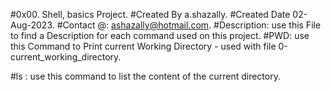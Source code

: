 #0x00. Shell, basics Project.
#Created By a.shazally.
#Created Date 02-Aug-2023.
#Contact @:
ashazally@hotmail.com.
#Description:
use this File to find a Description for each command used on this project.
#PWD:
use this Command to Print current Working Directory - used with file 0-current_working_directory.

#ls :
use this command to list the content of the current directory.

